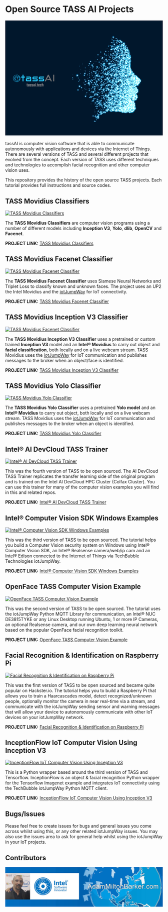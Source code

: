 # Open Source TASS AI Projects

![Open Source TASS AI Projects](images/tass-ai.png)

tassAI is computer vision software that is able to communicate autonomously with applications and devices via the Internet of Things. There are several versions of TASS and several different projects that evolved from the concept. Each version of TASS uses different techniques and technologies to accomplish facial recognition and other computer vision uses.

This repository provides the history of the open source TASS projects. Each tutorial provides full instructions and source codes.

## TASS Movidius Classifiers

[![TASS Movidius Classifiers](https://github.com/iotJumpway/IoT-JumpWay-Intel-Examples/raw/master/Intel-Movidius/TASS/images/tass-movidius.jpg)](https://github.com/iotJumpway/IoT-JumpWay-Intel-Examples/tree/master/Intel-Movidius/TASS/)

The **TASS Movidius Classifiers** are computer vision programs using a number of different models including **Inception V3**, **Yolo**, **dlib**, **OpenCV** and **Facenet**.

**PROJECT LINK:** [TASS Movidius Classifiers](https://github.com/iotJumpway/IoT-JumpWay-Intel-Examples/tree/master/Intel-Movidius/TASS/ "TASS Movidius Classifiers")

## TASS Movidius Facenet Classifier

[![TASS Movidius Facenet Classifier](https://github.com/iotJumpway/IoT-JumpWay-Intel-Examples/raw/master/Intel-Movidius/TASS/Facenet/images/facenet.jpg)](https://github.com/iotJumpway/IoT-JumpWay-Intel-Examples/tree/master/Intel-Movidius/TASS/Facenet)

The **TASS Movidius Facenet Classifier** uses Siamese Neural Networks and Triplet Loss to classify known and unknown faces. The project uses an UP2 the Intel Movidius and the [iotJumpWay](https://www.iotJumpWay.tech "iotJumpWay") for IoT connectivity.

**PROJECT LINK:** [TASS Movidius Facenet Classifier](https://github.com/iotJumpway/IoT-JumpWay-Intel-Examples/tree/master/Intel-Movidius/TASS/Facenet "TASS Movidius Facenet Classifier")

## TASS Movidius Inception V3 Classifier

[![TASS Movidius Facenet Classifier](https://github.com/iotJumpway/IoT-JumpWay-Intel-Examples/raw/master/Intel-Movidius/TASS/InceptionV3/images/tass-movidius.jpg)](https://github.com/iotJumpway/IoT-JumpWay-Intel-Examples/tree/master/Intel-Movidius/TASS/InceptionV3)

The **TASS Movidius Inception V3 Classifier** uses a pretrained or custom trained **Inception V3** model and an **Intel® Movidius** to carry out object and **facial classification**, both locally and on a live webcam stream. TASS Movidius uses the [iotJumpWay](https://www.iotJumpWay.tech "iotJumpWay") for IoT communication and publishes messages to the broker when an object/face is identified.

**PROJECT LINK:** [TASS Movidius Inception V3 Classifier](https://github.com/iotJumpway/IoT-JumpWay-Intel-Examples/tree/master/Intel-Movidius/TASS/InceptionV3 "TASS Movidius Inception V3 Classifier")

## TASS Movidius Yolo Classifier

[![TASS Movidius Yolo Classifier](https://github.com/iotJumpway/IoT-JumpWay-Intel-Examples/raw/master/Intel-Movidius/TASS/Yolo/images/tass-movidius.jpg)](https://github.com/iotJumpway/IoT-JumpWay-Intel-Examples/tree/master/Intel-Movidius/TASS/Yolo)

The **TASS Movidius Yolo Classifier** uses a pretrained **Yolo model** and an **Intel® Movidius** to carry out object, both locally and on a live webcam stream. TASS Movidius uses the [iotJumpWay](https://www.iotJumpWay.tech "iotJumpWay") for IoT communication and publishes messages to the broker when an object is identified.

**PROJECT LINK:** [TASS Movidius Yolo Classifier](https://github.com/iotJumpway/IoT-JumpWay-Intel-Examples/tree/master/Intel-Movidius/TASS/Yolo "TASS Movidius Yolo Classifier")

## Intel® AI DevCloud TASS Trainer

[![Intel® AI DevCloud TASS Trainer](https://github.com/iotJumpway/IoT-JumpWay-Intel-Examples/raw/master/Intel-AI-DevCloud/images/tass-trainer.jpg)](https://github.com/iotJumpWay/IoT-JumpWay-Intel-Examples/tree/master/Intel-AI-DevCloud/Tass-Trainer)

This was the fourth version of TASS to be open sourced. The AI DevCloud TASS Trainer replicates the transfer learning side of the original program and is trained on the Intel  AI DevCloud HPC Cluster (Colfax Cluster). You can use this trainer for many of the computer vision examples you will find in this and related repos.

**PROJECT LINK:** [Intel® AI DevCloud TASS Trainer](https://github.com/iotJumpWay/IoT-JumpWay-Intel-Examples/tree/master/Intel-AI-DevCloud/Tass-Trainer "Intel® AI DevCloud TASS Trainer")

## Intel® Computer Vision SDK Windows Examples

[![Intel® Computer Vision SDK Windows Examples](https://github.com/iotJumpWay/IoT-JumpWay-Intel-Examples/raw/master/Intel-Computer-Vision-SDK/TASS-PVL/Windows/images/Intel-Computer-Vision-Windows.png)](https://github.com/iotJumpWay/IoT-JumpWay-Intel-Examples/tree/master/Intel-Computer-Vision-SDK/TASS-PVL/Windows)

This was the third version of TASS to be open sourced. The tutorial helps you build a Computer Vision security system on Windows using Intel® Computer Vision SDK, an Intel® Realsense camera/web/ip cam and an Intel® Edison connected to the Internet of Things via TechBubble Technologies iotJumpWay.

**PROJECT LINK:** [Intel® Computer Vision SDK Windows Examples](https://github.com/iotJumpWay/IoT-JumpWay-Intel-Examples/tree/master/Intel-AI-DevCloud/Tass-Trainer "Intel® Computer Vision SDK Windows Examples")

## OpenFace TASS Computer Vision Example

[![OpenFace TASS Computer Vision Example](https://github.com/iotJumpWay/IoT-JumpWay-Intel-Examples/raw/master/images/NUC-DE3815TYKE/Computer-Vision/OpenFace/Intel-NUC-DE3815TYKE-CV.png)](https://github.com/iotJumpWay/IoT-JumpWay-Intel-Examples/tree/master/Intel-Nuc/DE3815TYKE/Computer-Vision/Python/OpenFace)

This was the second version of TASS to be open sourced. The tutorial uses the iotJumpWay Python MQTT Library for communication, an Intel® NUC DE3815TYKE or any Linux Desktop running Ubuntu, 1 or more IP Cameras, an optional Realsense camera, and our own deep learning neural network based on the popular OpenFace facial recognition toolkit.

**PROJECT LINK:** [OpenFace TASS Computer Vision Example](https://github.com/iotJumpWay/IoT-JumpWay-Intel-Examples/tree/master/Intel-Nuc/DE3815TYKE/Computer-Vision/Python/OpenFace "OpenFace TASS Computer Vision Example")

## Facial Recognition & Identification on Raspberry Pi

[![Facial Recognition & Identification on Raspberry Pi](https://github.com/iotJumpway/IoT-JumpWay-RPI-Examples/blob/master/Computer-Vision/images/Raspberry-Pi-Computer-Vision-Example.png)](https://github.com/iotJumpWay/IoT-JumpWay-RPI-Examples/tree/master/Computer-Vision/Python)

This was the first version of TASS to be open sourced and became quite popular on Hackster.io. The tutorial helps you to build a Raspberry Pi that allows you to train a Haarcascades model, detect recognized/unknown people, optionally monitor the camera in near real-time via a stream, and communicate with the iotJumpWay sending sensor and warning messages that will allow your device to autonomously communicate with other IoT devices on your iotJumpWay network.

**PROJECT LINK:** [Facial Recognition & Identification on Raspberry Pi](https://github.com/iotJumpWay/IoT-JumpWay-RPI-Examples/tree/master/Computer-Vision/Python "Facial Recognition & Identification on Raspberry Pi")

## InceptionFlow IoT Computer Vision Using Inception V3

[![InceptionFlow IoT Computer Vision Using Inception V3](https://github.com/iotJumpWay/InceptionFlow/raw/master/images/main/InceptionFlow.png)](https://github.com/iotJumpWay/InceptionFlow)

This is a Python wrapper based around the third version of TASS and Tensorflow. InceptionFlow is an object & facial recognition Python wrapper for the Tensorflow Imagenet example and integrates IoT connectivity using the TechBubble iotJumpWay Python MQTT client.

**PROJECT LINK:** [InceptionFlow IoT Computer Vision Using Inception V3](https://github.com/iotJumpWay/InceptionFlow "InceptionFlow IoT Computer Vision Using Inception V3")

## Bugs/Issues

Please feel free to create issues for bugs and general issues you come across whilst using this, or any other related iotJumpWay issues. You may also use the issues area to ask for general help whilst using the iotJumpWay in your IoT projects.

## Contributors

[![Adam Milton-Barker, Intel® Software Innovator](images/Intel-Software-Innovator.jpg)](https://github.com/AdamMiltonBarker)

 